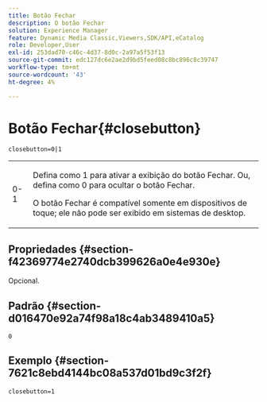 ```yaml
---
title: Botão Fechar
description: O botão Fechar
solution: Experience Manager
feature: Dynamic Media Classic,Viewers,SDK/API,eCatalog
role: Developer,User
exl-id: 253dad70-c46c-4d37-8d0c-2a97a5f53f13
source-git-commit: edc127dc6e2ae2d9bd5feed08c8bc896c8c39747
workflow-type: tm+mt
source-wordcount: '43'
ht-degree: 4%

---
```


# Botão Fechar{#closebutton}

`closebutton=0|1`

<table id="table_9B98C97485DD4DEB8A6ECBCE8DF6B886"> 
 <tbody> 
  <tr> 
   <td colname="col1"> <p> <span class="codeph"> 0-1 </span> </p> </td> 
   <td colname="col2"> <p>Defina como <span class="codeph"> 1 </span> para ativar a exibição do botão Fechar. Ou, defina como <span class="codeph"> 0 </span> para ocultar o botão Fechar. </p> <p>O botão Fechar é compatível somente em dispositivos de toque; ele não pode ser exibido em sistemas de desktop. </p> </td> 
  </tr> 
 </tbody> 
</table>

## Propriedades {#section-f42369774e2740dcb399626a0e4e930e}

Opcional.

## Padrão {#section-d016470e92a74f98a18c4ab3489410a5}

`0`

## Exemplo {#section-7621c8ebd4144bc08a537d01bd9c3f2f}

```
closebutton=1
```
